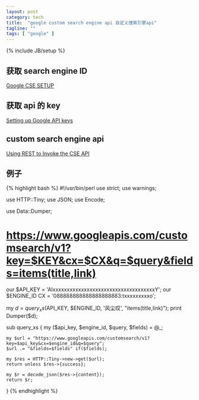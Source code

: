 ```yaml
---
layout: post
category: tech
title:  "google custom search engine api 自定义搜索引擎api"
tagline: ""
tags: [ "google" ] 
---
```

{% include JB/setup %}

## 获取 search engine ID

[Google CSE SETUP](https://cse.google.com/cse/setup/) 

## 获取 api 的 key

[Setting up Google API keys](https://support.google.com/cloud/answer/6158862)

## custom search engine api

[Using REST to Invoke the CSE API](https://developers.google.com/custom-search/json-api/v1/using_rest)

## 例子

{% highlight bash %}
#!/usr/bin/perl
use strict;
use warnings;

use HTTP::Tiny;
use JSON;
use Encode;

use Data::Dumper;

# https://www.googleapis.com/customsearch/v1?key=$KEY&cx=$CX&q=$query&fields=items(title,link)
our $API_KEY = 'AIxxxxxxxxxxxxxxxxxxxxxxxxxxxxxxxxxxxxY';
our $ENGINE_ID CX = '088888888888888888883:txxxxxxxxxo';

my $d = query_xs($API_KEY, $ENGINE_ID, '风尘叹', "items(title,link)");
print Dumper($d);

sub query_xs {
    my ($api_key, $engine_id, $query, $fields) = @_;

    my $url = "https://www.googleapis.com/customsearch/v1?key=$api_key&cx=$engine_id&q=$query";
    $url .= "&fields=$fields" if($fields);

    my $res = HTTP::Tiny->new->get($url);
    return unless $res->{success};

    my $r = decode_json($res->{content});
    return $r;
}
{% endhighlight %}
